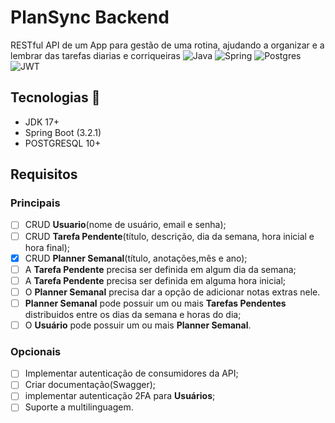 # PlanSync Backend
RESTful API de um App para gestão de uma rotina, ajudando a organizar e a 
lembrar das tarefas diarias e corriqueiras
![Java](https://img.shields.io/badge/java-%23ED8B00.svg?style=for-the-badge&logo=openjdk&logoColor=white)
![Spring](https://img.shields.io/badge/spring-%236DB33F.svg?style=for-the-badge&logo=spring&logoColor=white)
![Postgres](https://img.shields.io/badge/postgres-%23316192.svg?style=for-the-badge&logo=postgresql&logoColor=white)
![JWT](https://img.shields.io/badge/JWT-black?style=for-the-badge&logo=JSON%20web%20tokens)

## Tecnologias 🚀
* JDK 17+
* Spring Boot (3.2.1)
* POSTGRESQL 10+
## Requisitos 

### Principais
-  [ ] CRUD **Usuario**(nome de usuário, email e senha);
-  [ ] CRUD **Tarefa Pendente**(título, descrição, dia da semana, hora inicial e hora final);
-  [X] CRUD **Planner Semanal**(título, anotações,mês e ano);
-  [ ] A **Tarefa Pendente** precisa ser definida em algum dia da semana;
-  [ ] A **Tarefa Pendente** precisa ser definida em alguma hora inicial;
-  [ ] O **Planner Semanal** precisa dar a opção de adicionar notas extras nele.
-  [ ] **Planner Semanal** pode possuir um ou mais  **Tarefas Pendentes** distribuidos
entre os dias da semana e horas do dia;
-  [ ] O **Usuário** pode possuir um ou mais **Planner Semanal**.

### Opcionais

- [ ] Implementar autenticação de consumidores da API;
- [ ] Criar documentação(Swagger);
- [ ] implementar autenticação 2FA para **Usuários**;
- [ ] Suporte a multilinguagem.
